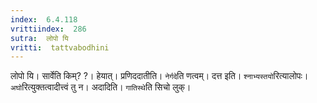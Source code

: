 ```yaml
---
index:  6.4.118
vrittiindex:  286
sutra:  लोपो यि
vritti:  tattvabodhini 
---
```


लोपो यि। सार्वेति किम्? ?। हेयात्। प्रणिददातीति। `नेर्गदे`ति णत्वम्। दत्त इति। `श्नाभ्यस्तयो`रित्यालोपः। `अघो`रित्युक्तत्वादीत्त्वं तु न। अदादिति। `गातिस्थे`ति सिचो लुक्।

